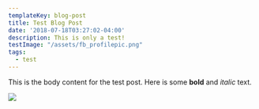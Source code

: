 ```yaml
---
templateKey: blog-post
title: Test Blog Post
date: '2018-07-18T03:27:02-04:00'
description: This is only a test!
testImage: "/assets/fb_profilepic.png"
tags:
  - test
---
```


This is the body content for the test post. Here is some **bold** and _italic_ text.

![](/assets/fb_profilepic.png)
